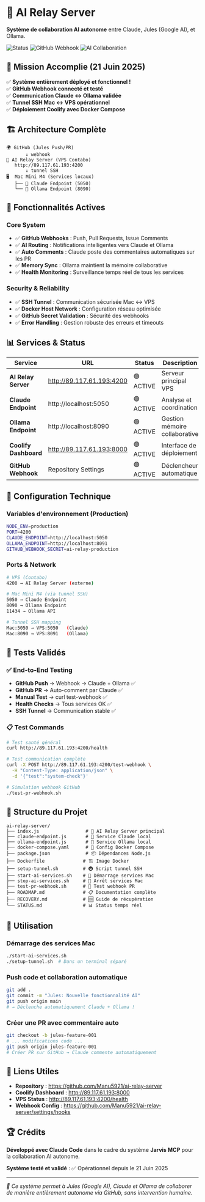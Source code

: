 # 🤖 AI Relay Server

**Système de collaboration AI autonome** entre Claude, Jules (Google AI), et Ollama.

![Status](https://img.shields.io/badge/Status-OPERATIONAL-brightgreen)
![GitHub Webhook](https://img.shields.io/badge/GitHub_Webhook-ACTIVE-blue)
![AI Collaboration](https://img.shields.io/badge/AI_Collaboration-AUTONOMOUS-purple)

## 🎯 Mission Accomplie (21 Juin 2025)

✅ **Système entièrement déployé et fonctionnel !**  
✅ **GitHub Webhook connecté et testé**  
✅ **Communication Claude ↔ Ollama validée**  
✅ **Tunnel SSH Mac ↔ VPS opérationnel**  
✅ **Déploiement Coolify avec Docker Compose**

## 🏗️ Architecture Complète

```
🌍 GitHub (Jules Push/PR)
       ↓ webhook
📡 AI Relay Server (VPS Contabo)
   http://89.117.61.193:4200
       ↓ tunnel SSH  
🖥️  Mac Mini M4 (Services locaux)
   ├── 🤖 Claude Endpoint (5050)
   └── 🦙 Ollama Endpoint (8090)
```

## 🚀 Fonctionnalités Actives

### Core System
- ✅ **GitHub Webhooks** : Push, Pull Requests, Issue Comments
- ✅ **AI Routing** : Notifications intelligentes vers Claude et Ollama
- ✅ **Auto Comments** : Claude poste des commentaires automatiques sur les PR
- ✅ **Memory Sync** : Ollama maintient la mémoire collaborative
- ✅ **Health Monitoring** : Surveillance temps réel de tous les services

### Security & Reliability
- ✅ **SSH Tunnel** : Communication sécurisée Mac ↔ VPS
- ✅ **Docker Host Network** : Configuration réseau optimisée
- ✅ **GitHub Secret Validation** : Sécurité des webhooks
- ✅ **Error Handling** : Gestion robuste des erreurs et timeouts

## 📊 Services & Status

| Service | URL | Status | Description |
|---------|-----|---------|-------------|
| **AI Relay Server** | http://89.117.61.193:4200 | 🟢 ACTIVE | Serveur principal VPS |
| **Claude Endpoint** | http://localhost:5050 | 🟢 ACTIVE | Analyse et coordination |
| **Ollama Endpoint** | http://localhost:8090 | 🟢 ACTIVE | Gestion mémoire collaborative |
| **Coolify Dashboard** | http://89.117.61.193:8000 | 🟢 ACTIVE | Interface de déploiement |
| **GitHub Webhook** | Repository Settings | 🟢 ACTIVE | Déclencheur automatique |

## 🔧 Configuration Technique

### Variables d'environnement (Production)
```bash
NODE_ENV=production
PORT=4200
CLAUDE_ENDPOINT=http://localhost:5050
OLLAMA_ENDPOINT=http://localhost:8091
GITHUB_WEBHOOK_SECRET=ai-relay-production
```

### Ports & Network
```bash
# VPS (Contabo)
4200 → AI Relay Server (externe)

# Mac Mini M4 (via tunnel SSH)
5050 → Claude Endpoint
8090 → Ollama Endpoint  
11434 → Ollama API

# Tunnel SSH mapping
Mac:5050 → VPS:5050   (Claude)
Mac:8090 → VPS:8091   (Ollama)
```

## 🧪 Tests Validés

### ✅ End-to-End Testing
- **GitHub Push** → Webhook → Claude + Ollama ✅
- **GitHub PR** → Auto-comment par Claude ✅  
- **Manual Test** → curl test-webhook ✅
- **Health Checks** → Tous services OK ✅
- **SSH Tunnel** → Communication stable ✅

### 📋 Test Commands
```bash
# Test santé général
curl http://89.117.61.193:4200/health

# Test communication complète
curl -X POST http://89.117.61.193:4200/test-webhook \
  -H "Content-Type: application/json" \
  -d '{"test":"system-check"}'

# Simulation webhook GitHub
./test-pr-webhook.sh
```

## 📁 Structure du Projet

```
ai-relay-server/
├── index.js                 # 📡 AI Relay Server principal
├── claude-endpoint.js       # 🤖 Service Claude local
├── ollama-endpoint.js       # 🦙 Service Ollama local
├── docker-compose.yaml      # 🐳 Config Docker Compose
├── package.json             # 📦 Dépendances Node.js
├── Dockerfile              # 🏗️ Image Docker
├── setup-tunnel.sh         # 🚇 Script tunnel SSH
├── start-ai-services.sh    # 🚀 Démarrage services Mac
├── stop-ai-services.sh     # 🛑 Arrêt services Mac
├── test-pr-webhook.sh      # 🧪 Test webhook PR
├── ROADMAP.md              # 📋 Documentation complète
├── RECOVERY.md             # 🆘 Guide de récupération
└── STATUS.md               # 📊 Status temps réel
```

## 🎯 Utilisation

### Démarrage des services Mac
```bash
./start-ai-services.sh
./setup-tunnel.sh  # Dans un terminal séparé
```

### Push code et collaboration automatique
```bash
git add .
git commit -m "Jules: Nouvelle fonctionnalité AI"
git push origin main
# → Déclenche automatiquement Claude + Ollama !
```

### Créer une PR avec commentaire auto
```bash
git checkout -b jules-feature-001
# ... modifications code ...
git push origin jules-feature-001
# Créer PR sur GitHub → Claude commente automatiquement
```

## 🔗 Liens Utiles

- **Repository** : https://github.com/Manu5921/ai-relay-server
- **Coolify Dashboard** : http://89.117.61.193:8000
- **VPS Status** : http://89.117.61.193:4200/health
- **Webhook Config** : https://github.com/Manu5921/ai-relay-server/settings/hooks

## 🏆 Crédits

**Développé avec Claude Code** dans le cadre du système **Jarvis MCP** pour la collaboration AI autonome.

**Système testé et validé** : ✅ Opérationnel depuis le 21 Juin 2025

---

*🤖 Ce système permet à Jules (Google AI), Claude et Ollama de collaborer de manière entièrement autonome via GitHub, sans intervention humaine.*
